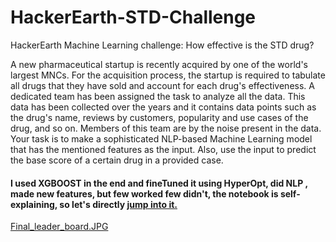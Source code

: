 # HackerEarth-STD-Challenge
HackerEarth Machine Learning challenge: How effective is the STD drug?

A new pharmaceutical startup is recently acquired by one of the world's largest MNCs. For the acquisition process, the startup is required to tabulate all drugs that they have sold and account for each drug's effectiveness. A dedicated team has been assigned the task to analyze all the data. This data has been collected over the years and it contains data points such as the drug's name, reviews by customers, popularity and use cases of the drug, and so on. Members of this team are by the noise present in the data. Your task is to make a sophisticated NLP-based Machine Learning model that has the mentioned features as the input. Also, use the input to predict the base score of a certain drug in a provided case.

#### I used XGBOOST in the end and fineTuned it using HyperOpt, did NLP , made new features, but few worked few didn't, the notebook is self-explaining, so let's directly [jump into it.](https://github.com/bhrt-sharma/HackerEarth-STD-Challenge)


[Final_leader_board.JPG]()
